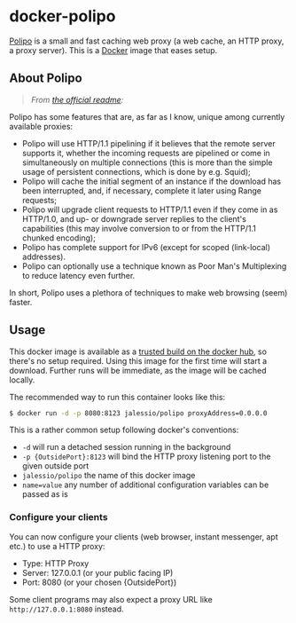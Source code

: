 # docker-polipo

[Polipo](http://www.pps.univ-paris-diderot.fr/~jch/software/polipo/) is a small and fast caching web proxy (a web cache, an HTTP proxy, a proxy server).
This is a [Docker](https://www.docker.com) image that eases setup.

## About Polipo

> *From [the official readme](http://www.pps.univ-paris-diderot.fr/~jch/software/polipo/):*

Polipo has some features that are, as far as I know, unique among currently available proxies:

* Polipo will use HTTP/1.1 pipelining if it believes that the remote server supports it, whether the incoming requests are pipelined or come in simultaneously on multiple connections (this is more than the simple usage of persistent connections, which is done by e.g. Squid);
* Polipo will cache the initial segment of an instance if the download has been interrupted, and, if necessary, complete it later using Range requests;
* Polipo will upgrade client requests to HTTP/1.1 even if they come in as HTTP/1.0, and up- or downgrade server replies to the client's capabilities (this may involve conversion to or from the HTTP/1.1 chunked encoding);
* Polipo has complete support for IPv6 (except for scoped (link-local) addresses).
* Polipo can optionally use a technique known as Poor Man's Multiplexing to reduce latency even further. 

In short, Polipo uses a plethora of techniques to make web browsing (seem) faster. 

## Usage

This docker image is available as a [trusted build on the docker hub](https://hub.docker.com/r/jalessio/docker-polipo/),
so there's no setup required.
Using this image for the first time will start a download.
Further runs will be immediate, as the image will be cached locally.

The recommended way to run this container looks like this:

```bash
$ docker run -d -p 8080:8123 jalessio/polipo proxyAddress=0.0.0.0
```

This is a rather common setup following docker's conventions:

* `-d` will run a detached session running in the background
* `-p {OutsidePort}:8123` will bind the HTTP proxy listening port to the given outside port
* `jalessio/polipo` the name of this docker image
* `name=value` any number of additional configuration variables can be passed as is

### Configure your clients

You can now configure your clients (web browser, instant messenger, apt etc.) to use a HTTP proxy:

* Type: HTTP Proxy
* Server: 127.0.0.1 (or your public facing IP)
* Port: 8080 (or your chosen {OutsidePort})

Some client programs may also expect a proxy URL like `http://127.0.0.1:8080` instead.
